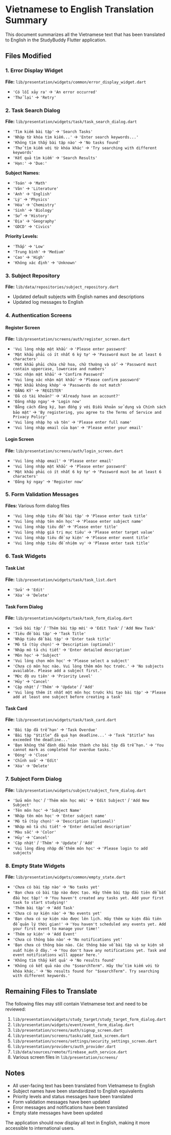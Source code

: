 # Vietnamese to English Translation Summary

This document summarizes all the Vietnamese text that has been translated to English in the StudyBuddy Flutter application.

## Files Modified

### 1. Error Display Widget
**File:** `lib/presentation/widgets/common/error_display_widget.dart`
- `'Có lỗi xảy ra'` → `'An error occurred'`
- `'Thử lại'` → `'Retry'`

### 2. Task Search Dialog
**File:** `lib/presentation/widgets/task/task_search_dialog.dart`
- `'Tìm kiếm bài tập'` → `'Search Tasks'`
- `'Nhập từ khóa tìm kiếm...'` → `'Enter search keywords...'`
- `'Không tìm thấy bài tập nào'` → `'No tasks found'`
- `'Thử tìm kiếm với từ khóa khác'` → `'Try searching with different keywords'`
- `'Kết quả tìm kiếm'` → `'Search Results'`
- `'Hạn:'` → `'Due:'`

**Subject Names:**
- `'Toán'` → `'Math'`
- `'Văn'` → `'Literature'`
- `'Anh'` → `'English'`
- `'Lý'` → `'Physics'`
- `'Hóa'` → `'Chemistry'`
- `'Sinh'` → `'Biology'`
- `'Sử'` → `'History'`
- `'Địa'` → `'Geography'`
- `'GDCD'` → `'Civics'`

**Priority Levels:**
- `'Thấp'` → `'Low'`
- `'Trung bình'` → `'Medium'`
- `'Cao'` → `'High'`
- `'Không xác định'` → `'Unknown'`

### 3. Subject Repository
**File:** `lib/data/repositories/subject_repository.dart`
- Updated default subjects with English names and descriptions
- Updated log messages to English

### 4. Authentication Screens

#### Register Screen
**File:** `lib/presentation/screens/auth/register_screen.dart`
- `'Vui lòng nhập mật khẩu'` → `'Please enter password'`
- `'Mật khẩu phải có ít nhất 6 ký tự'` → `'Password must be at least 6 characters'`
- `'Mật khẩu phải chứa chữ hoa, chữ thường và số'` → `'Password must contain uppercase, lowercase and numbers'`
- `'Xác nhận mật khẩu'` → `'Confirm Password'`
- `'Vui lòng xác nhận mật khẩu'` → `'Please confirm password'`
- `'Mật khẩu không khớp'` → `'Passwords do not match'`
- `'ĐĂNG KÝ'` → `'REGISTER'`
- `'Đã có tài khoản?'` → `'Already have an account?'`
- `'Đăng nhập ngay'` → `'Login now'`
- `'Bằng cách đăng ký, bạn đồng ý với Điều khoản sử dụng và Chính sách bảo mật'` → `'By registering, you agree to the Terms of Service and Privacy Policy'`
- `'Vui lòng nhập họ và tên'` → `'Please enter full name'`
- `'Vui lòng nhập email của bạn'` → `'Please enter your email'`

#### Login Screen
**File:** `lib/presentation/screens/auth/login_screen.dart`
- `'Vui lòng nhập email'` → `'Please enter email'`
- `'Vui lòng nhập mật khẩu'` → `'Please enter password'`
- `'Mật khẩu phải có ít nhất 6 ký tự'` → `'Password must be at least 6 characters'`
- `'Đăng ký ngay'` → `'Register now'`

### 5. Form Validation Messages
**Files:** Various form dialog files
- `'Vui lòng nhập tiêu đề bài tập'` → `'Please enter task title'`
- `'Vui lòng nhập tên môn học'` → `'Please enter subject name'`
- `'Vui lòng nhập tiêu đề'` → `'Please enter title'`
- `'Vui lòng nhập giá trị mục tiêu'` → `'Please enter target value'`
- `'Vui lòng nhập tiêu đề sự kiện'` → `'Please enter event title'`
- `'Vui lòng nhập tiêu đề nhiệm vụ'` → `'Please enter task title'`

### 6. Task Widgets

#### Task List
**File:** `lib/presentation/widgets/task/task_list.dart`
- `'Sửa'` → `'Edit'`
- `'Xóa'` → `'Delete'`

#### Task Form Dialog
**File:** `lib/presentation/widgets/task/task_form_dialog.dart`
- `'Sửa bài tập'` / `'Thêm bài tập mới'` → `'Edit Task'` / `'Add New Task'`
- `'Tiêu đề bài tập'` → `'Task Title'`
- `'Nhập tiêu đề bài tập'` → `'Enter task title'`
- `'Mô tả (tùy chọn)'` → `'Description (optional)'`
- `'Nhập mô tả chi tiết'` → `'Enter detailed description'`
- `'Môn học'` → `'Subject'`
- `'Vui lòng chọn môn học'` → `'Please select a subject'`
- `'Chưa có môn học nào. Vui lòng thêm môn học trước.'` → `'No subjects available. Please add a subject first.'`
- `'Mức độ ưu tiên'` → `'Priority Level'`
- `'Hủy'` → `'Cancel'`
- `'Cập nhật'` / `'Thêm'` → `'Update'` / `'Add'`
- `'Vui lòng thêm ít nhất một môn học trước khi tạo bài tập'` → `'Please add at least one subject before creating a task'`

#### Task Card
**File:** `lib/presentation/widgets/task/task_card.dart`
- `'Bài tập đã trễ hạn'` → `'Task Overdue'`
- `'Bài tập "$title" đã quá hạn deadline...'` → `'Task "$title" has exceeded the deadline...'`
- `'Bạn không thể đánh dấu hoàn thành cho bài tập đã trễ hạn.'` → `'You cannot mark as completed for overdue tasks.'`
- `'Đóng'` → `'Close'`
- `'Chỉnh sửa'` → `'Edit'`
- `'Xóa'` → `'Delete'`

### 7. Subject Form Dialog
**File:** `lib/presentation/widgets/subject/subject_form_dialog.dart`
- `'Sửa môn học'` / `'Thêm môn học mới'` → `'Edit Subject'` / `'Add New Subject'`
- `'Tên môn học'` → `'Subject Name'`
- `'Nhập tên môn học'` → `'Enter subject name'`
- `'Mô tả (tùy chọn)'` → `'Description (optional)'`
- `'Nhập mô tả chi tiết'` → `'Enter detailed description'`
- `'Màu sắc'` → `'Color'`
- `'Hủy'` → `'Cancel'`
- `'Cập nhật'` / `'Thêm'` → `'Update'` / `'Add'`
- `'Vui lòng đăng nhập để thêm môn học'` → `'Please login to add subjects'`

### 8. Empty State Widgets
**File:** `lib/presentation/widgets/common/empty_state.dart`
- `'Chưa có bài tập nào'` → `'No tasks yet'`
- `'Bạn chưa có bài tập nào được tạo. Hãy thêm bài tập đầu tiên để bắt đầu học tập!'` → `'You haven't created any tasks yet. Add your first task to start studying!'`
- `'Thêm bài tập'` → `'Add Task'`
- `'Chưa có sự kiện nào'` → `'No events yet'`
- `'Bạn chưa có sự kiện nào được lên lịch. Hãy thêm sự kiện đầu tiên để quản lý thời gian!'` → `'You haven't scheduled any events yet. Add your first event to manage your time!'`
- `'Thêm sự kiện'` → `'Add Event'`
- `'Chưa có thông báo nào'` → `'No notifications yet'`
- `'Bạn chưa có thông báo nào. Các thông báo về bài tập và sự kiện sẽ xuất hiện ở đây.'` → `'You don't have any notifications yet. Task and event notifications will appear here.'`
- `'Không tìm thấy kết quả'` → `'No results found'`
- `'Không có kết quả nào cho "$searchTerm". Hãy thử tìm kiếm với từ khóa khác.'` → `'No results found for "$searchTerm". Try searching with different keywords.'`

## Remaining Files to Translate

The following files may still contain Vietnamese text and need to be reviewed:

1. `lib/presentation/widgets/study_target/study_target_form_dialog.dart`
2. `lib/presentation/widgets/event/event_form_dialog.dart`
3. `lib/presentation/screens/auth/signup_screen.dart`
4. `lib/presentation/screens/tasks/add_task_screen.dart`
5. `lib/presentation/screens/settings/security_settings_screen.dart`
6. `lib/presentation/providers/auth_provider.dart`
7. `lib/data/sources/remote/firebase_auth_service.dart`
8. Various screen files in `lib/presentation/screens/`

## Notes

- All user-facing text has been translated from Vietnamese to English
- Subject names have been standardized to English equivalents
- Priority levels and status messages have been translated
- Form validation messages have been updated
- Error messages and notifications have been translated
- Empty state messages have been updated

The application should now display all text in English, making it more accessible to international users. 